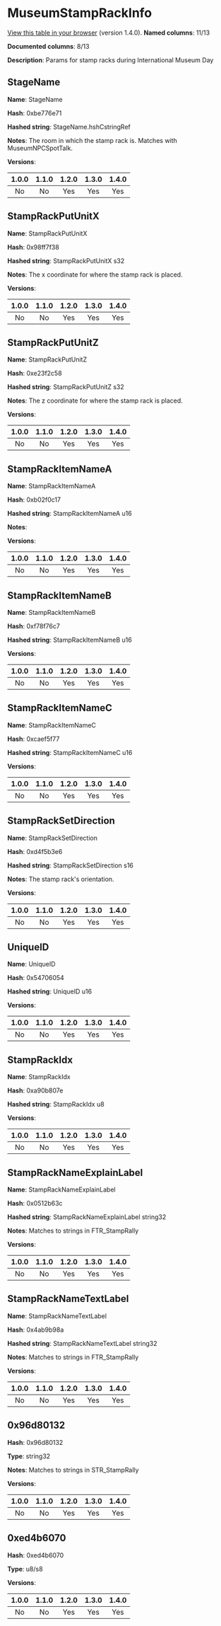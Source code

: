 # MuseumStampRackInfo
[View this table in your browser](MuseumStampRackInfo-value.md) (version 1.4.0).
**Named columns**: 11/13

**Documented columns**: 8/13

**Description**: Params for stamp racks during International Museum Day
## StageName

**Name**: StageName

**Hash**: 0xbe776e71

**Hashed string**: StageName.hshCstringRef

**Notes**: The room in which the stamp rack is. Matches with MuseumNPCSpotTalk.

**Versions**: 

 | 1.0.0 | 1.1.0 | 1.2.0 | 1.3.0 | 1.4.0 |
|:--:|:--:|:--:|:--:|:--:|
| No | No | Yes | Yes | Yes | 


## StampRackPutUnitX

**Name**: StampRackPutUnitX

**Hash**: 0x98ff7f38

**Hashed string**: StampRackPutUnitX s32

**Notes**: The x coordinate for where the stamp rack is placed.

**Versions**: 

 | 1.0.0 | 1.1.0 | 1.2.0 | 1.3.0 | 1.4.0 |
|:--:|:--:|:--:|:--:|:--:|
| No | No | Yes | Yes | Yes | 


## StampRackPutUnitZ

**Name**: StampRackPutUnitZ

**Hash**: 0xe23f2c58

**Hashed string**: StampRackPutUnitZ s32

**Notes**: The z coordinate for where the stamp rack is placed.

**Versions**: 

 | 1.0.0 | 1.1.0 | 1.2.0 | 1.3.0 | 1.4.0 |
|:--:|:--:|:--:|:--:|:--:|
| No | No | Yes | Yes | Yes | 


## StampRackItemNameA

**Name**: StampRackItemNameA

**Hash**: 0xb02f0c17

**Hashed string**: StampRackItemNameA u16

**Notes**:  

**Versions**: 

 | 1.0.0 | 1.1.0 | 1.2.0 | 1.3.0 | 1.4.0 |
|:--:|:--:|:--:|:--:|:--:|
| No | No | Yes | Yes | Yes | 


## StampRackItemNameB

**Name**: StampRackItemNameB

**Hash**: 0xf78f76c7

**Hashed string**: StampRackItemNameB u16

**Versions**: 

 | 1.0.0 | 1.1.0 | 1.2.0 | 1.3.0 | 1.4.0 |
|:--:|:--:|:--:|:--:|:--:|
| No | No | Yes | Yes | Yes | 


## StampRackItemNameC

**Name**: StampRackItemNameC

**Hash**: 0xcaef5f77

**Hashed string**: StampRackItemNameC u16

**Versions**: 

 | 1.0.0 | 1.1.0 | 1.2.0 | 1.3.0 | 1.4.0 |
|:--:|:--:|:--:|:--:|:--:|
| No | No | Yes | Yes | Yes | 


## StampRackSetDirection

**Name**: StampRackSetDirection

**Hash**: 0xd4f5b3e6

**Hashed string**: StampRackSetDirection s16

**Notes**: The stamp rack's orientation.

**Versions**: 

 | 1.0.0 | 1.1.0 | 1.2.0 | 1.3.0 | 1.4.0 |
|:--:|:--:|:--:|:--:|:--:|
| No | No | Yes | Yes | Yes | 


## UniqueID

**Name**: UniqueID

**Hash**: 0x54706054

**Hashed string**: UniqueID u16

**Versions**: 

 | 1.0.0 | 1.1.0 | 1.2.0 | 1.3.0 | 1.4.0 |
|:--:|:--:|:--:|:--:|:--:|
| No | No | Yes | Yes | Yes | 


## StampRackIdx

**Name**: StampRackIdx

**Hash**: 0xa90b807e

**Hashed string**: StampRackIdx u8

**Versions**: 

 | 1.0.0 | 1.1.0 | 1.2.0 | 1.3.0 | 1.4.0 |
|:--:|:--:|:--:|:--:|:--:|
| No | No | Yes | Yes | Yes | 


## StampRackNameExplainLabel

**Name**: StampRackNameExplainLabel

**Hash**: 0x0512b63c

**Hashed string**: StampRackNameExplainLabel string32

**Notes**: Matches to strings in FTR_StampRally

**Versions**: 

 | 1.0.0 | 1.1.0 | 1.2.0 | 1.3.0 | 1.4.0 |
|:--:|:--:|:--:|:--:|:--:|
| No | No | Yes | Yes | Yes | 


## StampRackNameTextLabel

**Name**: StampRackNameTextLabel

**Hash**: 0x4ab9b98a

**Hashed string**: StampRackNameTextLabel string32

**Notes**: Matches to strings in FTR_StampRally

**Versions**: 

 | 1.0.0 | 1.1.0 | 1.2.0 | 1.3.0 | 1.4.0 |
|:--:|:--:|:--:|:--:|:--:|
| No | No | Yes | Yes | Yes | 


## 0x96d80132

**Hash**: 0x96d80132

**Type**: string32

**Notes**: Matches to strings in STR_StampRally

**Versions**: 

 | 1.0.0 | 1.1.0 | 1.2.0 | 1.3.0 | 1.4.0 |
|:--:|:--:|:--:|:--:|:--:|
| No | No | Yes | Yes | Yes | 


## 0xed4b6070

**Hash**: 0xed4b6070

**Type**: u8/s8

**Versions**: 

 | 1.0.0 | 1.1.0 | 1.2.0 | 1.3.0 | 1.4.0 |
|:--:|:--:|:--:|:--:|:--:|
| No | No | Yes | Yes | Yes | 



